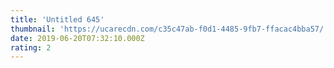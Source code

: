 ```yaml
---
title: 'Untitled 645'
thumbnail: 'https://ucarecdn.com/c35c47ab-f0d1-4485-9fb7-ffacac4bba57/'
date: 2019-06-20T07:32:10.000Z
rating: 2
---
```

